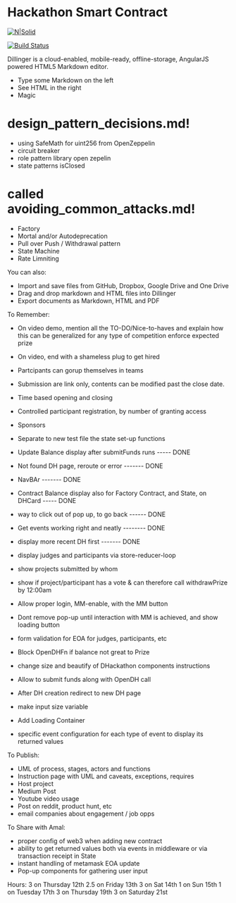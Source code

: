 # Hackathon Smart Contract

[![N|Solid](https://cldup.com/dTxpPi9lDf.thumb.png)](https://nodesource.com/products/nsolid)

[![Build Status](https://travis-ci.org/joemccann/dillinger.svg?branch=master)](https://travis-ci.org/joemccann/dillinger)

Dillinger is a cloud-enabled, mobile-ready, offline-storage, AngularJS powered HTML5 Markdown editor.

  - Type some Markdown on the left
  - See HTML in the right
  - Magic



# design_pattern_decisions.md!

  - using SafeMath for uint256 from OpenZeppelin
  - circuit breaker
  - role pattern library open zepelin
  - state patterns isClosed


# called avoiding_common_attacks.md!

  - Factory
  - Mortal and/or Autodeprecation
  - Pull over Push / Withdrawal pattern
  - State Machine
  - Rate Limniting




You can also:
  - Import and save files from GitHub, Dropbox, Google Drive and One Drive
  - Drag and drop markdown and HTML files into Dillinger
  - Export documents as Markdown, HTML and PDF

To Remember:
  - On video demo, mention all the TO-DO/Nice-to-haves and explain how this can be generalized for any type of competition
      enforce expected prize
  - On video, end with a shameless plug to get hired
  - Partcipants can gorup themselves in teams
  - Submission are link only, contents can be modified past the close date.
  - Time based opening and closing
  - Controlled participant registration, by number of granting access
  - Sponsors
  - Separate to new test file the state set-up functions


  - Update Balance display after submitFunds runs    ----- DONE
  - Not found DH page, reroute or error    ------- DONE
  - NavBAr  ------- DONE
  - Contract Balance display also for Factory Contract, and State, on DHCard  ----- DONE
  - way to click out of pop up, to go back  ------ DONE
  - Get events working right and neatly   -------- DONE
  - display more recent DH first  ------- DONE

  - display judges and participants via store-reducer-loop
  - show projects submitted by whom
  - show if project/participant has a vote & can therefore call withdrawPrize
    by 12:00am
  
  - Allow proper login, MM-enable, with the MM button
  - Dont remove pop-up until interaction with MM is achieved, and show loading button
  - form validation for EOA for judges, participants, etc
  - Block OpenDHFn if balance not great to Prize   
  - change size and beautify of DHackathon components instructions
  - Allow to submit funds along with OpenDH call
  
  - After DH creation redirect to new DH page 
  - make input size variable
  - Add Loading Container
  - specific event configuration for each type of event to display its returned values

To Publish:
  - UML of process, stages, actors and functions
  - Instruction page with UML and caveats, exceptions, requires
  - Host project
  - Medium Post
  - Youtube video usage
  - Post on reddit, product hunt, etc
  - email companies about engagement / job opps

To Share with Amal:
  - proper config of web3 when adding new contract
  - ability to get returned values both via events in middleware or via transaction receipt in State
  - instant handling of metamask EOA update
  - Pop-up components for gathering user input



Hours:
3 on Thursday 12th
2.5 on Friday 13th
3 on Sat 14th
1 on Sun 15th
1 on Tuesday 17th
3 on Thursday 19th
3 on Saturday 21st